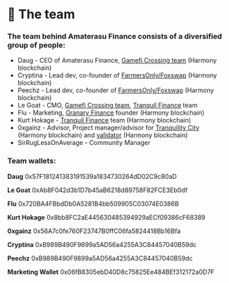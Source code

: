 # 🤝 The team

### The team behind Amaterasu Finance consists of a diversified group of people:

* Daug - CEO of Amaterasu Finance, [Gamefi Crossing team](https://freyala.com) (Harmony blockchain)
* Cryptina - Lead dev, co-founder of [FarmersOnly/Foxswap](https://www.foxswap.one/#/swap) (Harmony blockchain)
* Peechz - Lead dev, co-founder of [FarmersOnly/Foxswap](https://www.foxswap.one/#/swap) (Harmony blockchain)
* Le Goat - CMO, [Gamefi Crossing team](https://freyala.com), [Tranquil Finance](https://www.tranquil.finance) team
* Flu - Marketing, [Granary Finance](https://discord.gg/EDgNsdMrDv) founder (Harmony blockchain)
* Kurt Hokage - [Tranquil Finance](https://www.tranquil.finance) team (Harmony blockchain)
* 0xgainz - Advisor, Project manager/advisor for [Tranquility City](https://tranquilitycity.one) (Harmony blockchain) and [validator](https://staking.harmony.one/validators/mainnet/one100e8xnhclh9sth9l5jqnywgwfckpf56v4sxfzg) (Harmony blockchain)
* SirRugLessOnAverage - Community Manager

### Team wallets:

**Daug** 0x57F181241383191539a1834730264dD02C9c80aD&#x20;

**Le Goat** 0xAb8F042d3b1D7b45aB6218d89758F82FCE3Eb0df&#x20;

**Flu** 0x720BA4FBbdDb0A5281B4bb509905C03074E0386B&#x20;

**Kurt Hokage** 0x8bb8FC2aE445630485394929aECf09386cF68389&#x20;

**0xgainz** 0x56A7c0fe760F23747B0ffC06fa5824418Bb16Bfa&#x20;

**Cryptina** 0xB989B490F9899a5AD56a4255A3C84457040B59dc

**Peechz** 0xB989B490F9899a5AD56a4255A3C84457040B59dc&#x20;

**Marketing Wallet** 0x06fB8305ebD40D8c75825Ee484BEf312172a0D7F
